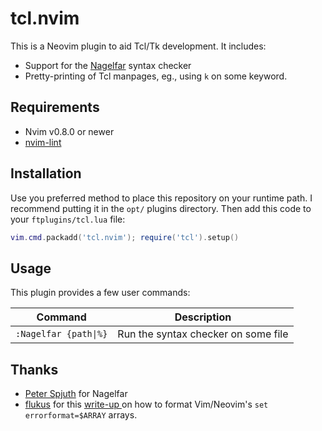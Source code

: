 tcl.nvim
========
This is a Neovim plugin to aid Tcl/Tk development. It includes:

* Support for the [Nagelfar](https://nagelfar.sourceforge.net/) syntax checker
* Pretty-printing of Tcl manpages, eg., using `k` on some keyword.

Requirements
------------
* Nvim v0.8.0 or newer
* [nvim-lint](https://github.com/mfussenegger/nvim-lint)

Installation
------------
Use you preferred method to place this repository on your runtime path.
I recommend putting it in the `opt/` plugins directory.
Then add this code to your `ftplugins/tcl.lua` file:

```lua
vim.cmd.packadd('tcl.nvim'); require('tcl').setup()
```

Usage
-----
This plugin provides a few user commands:

|        Command               |          Description                |
| ---------------------------- | ----------------------------------- |
| `:Nagelfar {path\|%}`        | Run the syntax checker on some file |


Thanks
------
* [Peter Spjuth](https://wiki.tcl-lang.org/page/Peter+Spjuth) for Nagelfar
* [flukus](https://github.com/flukus) for this
[write-up ](https://flukus.github.io/vim-errorformat-demystified.html)
on how to format Vim/Neovim's `set errorformat=$ARRAY` arrays.

